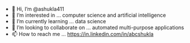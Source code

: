 - 👋 Hi, I’m @ashukla411
- 👀 I’m interested in ... computer science and artificial intelligence 
- 🌱 I’m currently learning ... data science
- 💞️ I’m looking to collaborate on ... automated multi-purpose applications
- 📫 How to reach me ... https://in.linkedin.com/in/abcshukla

<!---
ashukla411/ashukla411 is a ✨ special ✨ repository because its `README.md` (this file) appears on your GitHub profile.
You can click the Preview link to take a look at your changes.
--->
